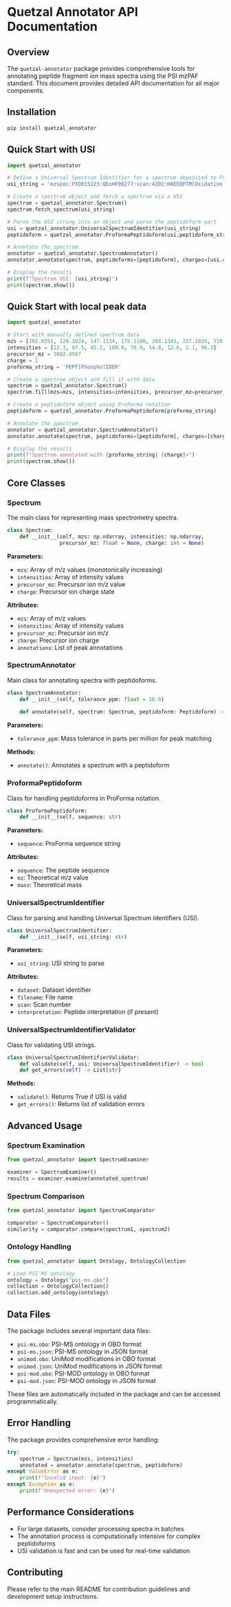 # Quetzal Annotator API Documentation

## Overview

The `quetzal-annotator` package provides comprehensive tools for annotating peptide fragment ion mass spectra using the PSI mzPAF standard. This document provides detailed API documentation for all major components.

## Installation

```bash
pip install quetzal_annotator
```

## Quick Start with USI

```python
import quetzal_annotator

# Define a Universal Spectrum Identifier for a spectrum deposited to ProteomeXchange
usi_string = 'mzspec:PXD015223:QExHF06277:scan:4202:HAEEQPTM[Oxidation]PR/2'

# Create a spectrum object and fetch a spectrum via a USI
spectrum = quetzal_annotator.Spectrum()
spectrum.fetch_spectrum(usi_string)

# Parse the USI string into an object and parse the peptidoform part
usi = quetzal_annotator.UniversalSpectrumIdentifier(usi_string)
peptidoform = quetzal_annotator.ProformaPeptidoform(usi.peptidoform_string)

# Annotate the spectrum
annotator = quetzal_annotator.SpectrumAnnotator()
annotator.annotate(spectrum, peptidoforms=[peptidoform], charges=[usi.charge])

# Display the results
print(f"Spectrum USI: {usi_string}")
print(spectrum.show())
```


## Quick Start with local peak data

```python
import quetzal_annotator

# Start with manually defined spectrum data
mzs = [102.0551, 129.1024, 147.1134, 175.1190, 204.1343, 227.1026, 518.7215, 727.1234, 810.3399]
intensities = [12.3, 87.5, 45.2, 100.0, 78.9, 54.8, 12.6, 2.1, 96.3]
precursor_mz = 1002.4567
charge = 2
proforma_string = 'PEPT[Phospho]IDER'

# Create a spectrum object and fill it with data
spectrum = quetzal_annotator.Spectrum()
spectrum.fill(mzs=mzs, intensities=intensities, precursor_mz=precursor_mz, charge_state=charge)

# Create a peptidoform object using ProForma notation
peptidoform = quetzal_annotator.ProformaPeptidoform(proforma_string)

# Annotate the spectrum
annotator = quetzal_annotator.SpectrumAnnotator()
annotator.annotate(spectrum, peptidoforms=[peptidoform], charges=[charge])

# Display the results
print(f"Spectrum annotated with {proforma_string} {charge}+")
print(spectrum.show())
```




## Core Classes

### Spectrum

The main class for representing mass spectrometry spectra.

```python
class Spectrum:
    def __init__(self, mzs: np.ndarray, intensities: np.ndarray, 
                 precursor_mz: float = None, charge: int = None)
```

**Parameters:**
- `mzs`: Array of m/z values (monotonically increasing)
- `intensities`: Array of intensity values
- `precursor_mz`: Precursor ion m/z value
- `charge`: Precursor ion charge state

**Attributes:**
- `mzs`: Array of m/z values
- `intensities`: Array of intensity values
- `precursor_mz`: Precursor ion m/z
- `charge`: Precursor ion charge
- `annotations`: List of peak annotations

### SpectrumAnnotator

Main class for annotating spectra with peptidoforms.

```python
class SpectrumAnnotator:
    def __init__(self, tolerance_ppm: float = 10.0)
    
    def annotate(self, spectrum: Spectrum, peptidoform: Peptidoform) -> Spectrum
```

**Parameters:**
- `tolerance_ppm`: Mass tolerance in parts per million for peak matching

**Methods:**
- `annotate()`: Annotates a spectrum with a peptidoform

### ProformaPeptidoform

Class for handling peptidoforms in ProForma notation.

```python
class ProformaPeptidoform:
    def __init__(self, sequence: str)
```

**Parameters:**
- `sequence`: ProForma sequence string

**Attributes:**
- `sequence`: The peptide sequence
- `mz`: Theoretical m/z value
- `mass`: Theoretical mass

### UniversalSpectrumIdentifier

Class for parsing and handling Universal Spectrum Identifiers (USI).

```python
class UniversalSpectrumIdentifier:
    def __init__(self, usi_string: str)
```

**Parameters:**
- `usi_string`: USI string to parse

**Attributes:**
- `dataset`: Dataset identifier
- `filename`: File name
- `scan`: Scan number
- `interpretation`: Peptide interpretation (if present)

### UniversalSpectrumIdentifierValidator

Class for validating USI strings.

```python
class UniversalSpectrumIdentifierValidator:
    def validate(self, usi: UniversalSpectrumIdentifier) -> bool
    def get_errors(self) -> List[str]
```

**Methods:**
- `validate()`: Returns True if USI is valid
- `get_errors()`: Returns list of validation errors

## Advanced Usage

### Spectrum Examination

```python
from quetzal_annotator import SpectrumExaminer

examiner = SpectrumExaminer()
results = examiner.examine(annotated_spectrum)
```

### Spectrum Comparison

```python
from quetzal_annotator import SpectrumComparator

comparator = SpectrumComparator()
similarity = comparator.compare(spectrum1, spectrum2)
```

### Ontology Handling

```python
from quetzal_annotator import Ontology, OntologyCollection

# Load PSI-MS ontology
ontology = Ontology("psi-ms.obo")
collection = OntologyCollection()
collection.add_ontology(ontology)
```

## Data Files

The package includes several important data files:

- `psi-ms.obo`: PSI-MS ontology in OBO format
- `psi-ms.json`: PSI-MS ontology in JSON format
- `unimod.obo`: UniMod modifications in OBO format
- `unimod.json`: UniMod modifications in JSON format
- `psi-mod.obo`: PSI-MOD ontology in OBO format
- `psi-mod.json`: PSI-MOD ontology in JSON format

These files are automatically included in the package and can be accessed programmatically.

## Error Handling

The package provides comprehensive error handling:

```python
try:
    spectrum = Spectrum(mzs, intensities)
    annotated = annotator.annotate(spectrum, peptidoform)
except ValueError as e:
    print(f"Invalid input: {e}")
except Exception as e:
    print(f"Unexpected error: {e}")
```

## Performance Considerations

- For large datasets, consider processing spectra in batches
- The annotation process is computationally intensive for complex peptidoforms
- USI validation is fast and can be used for real-time validation

## Contributing

Please refer to the main README for contribution guidelines and development setup instructions. 
